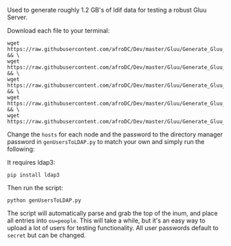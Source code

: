 Used to generate roughly 1.2 GB's of ldif data for testing a robust Gluu Server.

Download each file to your terminal:

```
wget https://raw.githubusercontent.com/afroDC/Dev/master/Gluu/Generate_Gluu_Data/company_names.txt && \
wget https://raw.githubusercontent.com/afroDC/Dev/master/Gluu/Generate_Gluu_Data/countries.txt && \
wget https://raw.githubusercontent.com/afroDC/Dev/master/Gluu/Generate_Gluu_Data/firstnames.txt && \
wget https://raw.githubusercontent.com/afroDC/Dev/master/Gluu/Generate_Gluu_Data/genUsersToLDAP.py && \
wget https://raw.githubusercontent.com/afroDC/Dev/master/Gluu/Generate_Gluu_Data/lastnames.txt
```

Change the `hosts` for each node and the password to the directory manager password in `genUsersToLDAP.py` to match your own and simply run the following:

It requires ldap3:

```
pip install ldap3
```
Then run the script:

```
python genUsersToLDAP.py
```

The script will automatically parse and grab the top of the inum, and place all entries into `ou=people`. This will take a while, but it's an easy way to upload a lot of users for testing functionality. All user passwords default to `secret` but can be changed.
